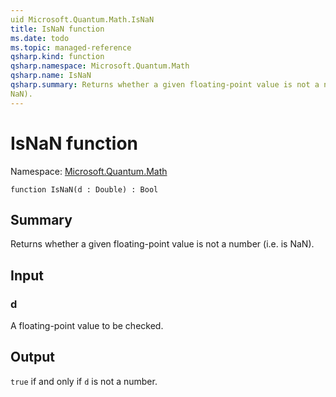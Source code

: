 ```yaml
---
uid Microsoft.Quantum.Math.IsNaN
title: IsNaN function
ms.date: todo
ms.topic: managed-reference
qsharp.kind: function
qsharp.namespace: Microsoft.Quantum.Math
qsharp.name: IsNaN
qsharp.summary: Returns whether a given floating-point value is not a number (i.e. is
NaN).
---
```


# IsNaN function

Namespace: [Microsoft.Quantum.Math](xref:Microsoft.Quantum.Math)

```qsharp
function IsNaN(d : Double) : Bool
```

## Summary
Returns whether a given floating-point value is not a number (i.e. is
NaN).

## Input
### d
A floating-point value to be checked.

## Output
`true` if and only if `d` is not a number.
